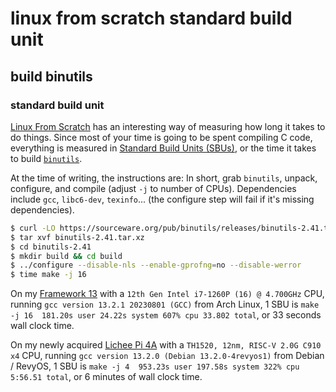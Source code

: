 # linux from scratch standard build unit

## build binutils

### standard build unit

[Linux From Scratch](https://www.linuxfromscratch.org/)
has an interesting way of measuring how long it takes to do things.
Since most of your time is going to be spent compiling C code,
everything is measured in
[Standard Build Units (SBUs)](https://www.linuxfromscratch.org/lfs/view/stable-systemd/chapter04/aboutsbus.html),
or the time it takes to build [`binutils`](https://www.gnu.org/software/binutils/).

At the time of writing,
the instructions are:
In short, grab `binutils`, unpack, configure, and compile (adjust `-j` to number of CPUs).
Dependencies include `gcc`, `libc6-dev`, `texinfo`... 
(the configure step will fail if it's missing dependencies).

```sh
$ curl -LO https://sourceware.org/pub/binutils/releases/binutils-2.41.tar.xz
$ tar xvf binutils-2.41.tar.xz
$ cd binutils-2.41
$ mkdir build && cd build
$ ../configure --disable-nls --enable-gprofng=no --disable-werror
$ time make -j 16
```

On my [Framework 13](https://frame.work/gb/en/products/laptop-diy-13-gen-intel) 
with a `12th Gen Intel i7-1260P (16) @ 4.700GHz` CPU,
running `gcc version 13.2.1 20230801 (GCC)` from Arch Linux,
1 SBU is `make -j 16  181.20s user 24.22s system 607% cpu 33.802 total`,
or 33 seconds wall clock time.

On my newly acquired 
[Lichee Pi 4A](https://wiki.sipeed.com/hardware/en/lichee/th1520/lp4a.html) 
with a `TH1520, 12nm, RISC-V 2.0G C910 x4` CPU,
running `gcc version 13.2.0 (Debian 13.2.0-4revyos1)` from Debian / RevyOS,
1 SBU is `make -j 4  953.23s user 197.58s system 322% cpu 5:56.51 total`,
or 6 minutes of wall clock time.
